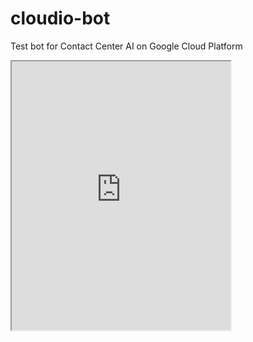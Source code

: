 # cloudio-bot
Test bot for Contact Center AI on Google Cloud Platform

<iframe height="430" width="350" src="https://bot.dialogflow.com/1750013d-e251-4303-93bc-9ad1b9d50227"></iframe>
